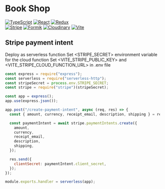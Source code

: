 # Book Shop

[![TypeScript](https://img.shields.io/badge/TypeScript-3178C6?logo=typescript&logoColor=fff)](https://www.typescriptlang.org/)
[![React](https://img.shields.io/badge/React-grey?logo=react)](https://reactjs.org/)
[![Redux](https://img.shields.io/badge/Redux-764ABC?logo=redux)](https://redux.js.org/)  
[![Stripe](https://img.shields.io/badge/Stripe-008CDD?logo=stripe&logoColor=fff)](https://stripe.com/)
[![Formik](https://img.shields.io/badge/Formik-2563EB?logo=formik&logoColor=fff)](https://formik.org/)
[![Cloudinary](https://img.shields.io/badge/Cloudinary-3448C5?logo=cloudinary&logoColor=fff)](https://cloudinary.com/)
[![Vite](https://img.shields.io/badge/Vite-646CFF?logo=vite&logoColor=fff)](https://vitejs.dev/)

## Stripe payment intent

Deploy as serverless function
Set <STRIPE_SECRET> environment variable for the cloud function
Set <VITE_STRIPE_PUBLIC_KEY> and <VITE_STRIPE_CLOUD_FUNCTION_URL> in .env file

```js
const express = require("express");
const serverless = require("serverless-http");
const stripeSecret = process.env.STRIPE_SECRET;
const stripe = require("stripe")(stripeSecret);

const app = express();
app.use(express.json());

app.post("/create-payment-intent", async (req, res) => {
  const { amount, currency, receipt_email, description, shipping } = req.body;

  const paymentIntent = await stripe.paymentIntents.create({
    amount,
    currency,
    receipt_email,
    description,
    shipping,
  });

  res.send({
    clientSecret: paymentIntent.client_secret,
  });
});

module.exports.handler = serverless(app);

```
